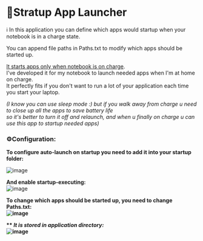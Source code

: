 <h1>💾Stratup App Launcher</h1>
ℹ️ In this application you can define which apps would startup when your notebook is in a charge state.<br>

You can append file paths in Paths.txt to modify which apps should be started up.<br>

<ins>It starts apps only when notebook is on charge</ins>.<br>
I've developed it for my notebook to launch needed apps when I'm at home on charge.<br>
It perfectly fits if you don't want to run a lot of your application each time you start your laptop.<br>

<i>(I know you can use sleep mode :) but if you walk away from charge u need to close up all the apps to save battery life<br>
so it's better to turn it off and relaunch, and when u finally on charge u can use this app to startup needed apps)</i>

<h3><b>⚙️Configuration:</b></h3>
<b>To configure auto-launch on startup you need to add it into your startup folder:</b><br>

![image](https://user-images.githubusercontent.com/71894616/184635176-a3a0fb79-20b4-467e-8f07-e869ea2deb4c.png)
<br>

<b>And enable startup-executing:</b><br>
![image](https://user-images.githubusercontent.com/71894616/184635371-e8657966-2cdf-42f9-9f5a-33bb33ed70f6.png)
<br>

<b>To change which apps should be started up, you need to change Paths.txt:<b><br>
![image](https://user-images.githubusercontent.com/71894616/184637499-42aa5f74-1e2f-4d80-baeb-8dca00aa6d87.png)
<br>

** <i>It is stored in application directory:</i><br>
![image](https://user-images.githubusercontent.com/71894616/184637682-33dc2802-f6ea-4b5c-9d0d-b552c9e07b99.png)
